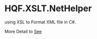 # HQF.XSLT.NetHelper
using XSL to Format XML file in C#.   

More Detail to [See](HQF.XSLT.NetHelper.Shell/Readme.md)   
